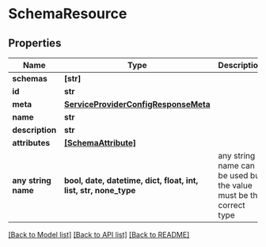 # SchemaResource


## Properties
Name | Type | Description | Notes
------------ | ------------- | ------------- | -------------
**schemas** | **[str]** |  | [optional] 
**id** | **str** |  | [optional] 
**meta** | [**ServiceProviderConfigResponseMeta**](ServiceProviderConfigResponseMeta.md) |  | [optional] 
**name** | **str** |  | [optional] 
**description** | **str** |  | [optional] 
**attributes** | [**[SchemaAttribute]**](SchemaAttribute.md) |  | [optional] 
**any string name** | **bool, date, datetime, dict, float, int, list, str, none_type** | any string name can be used but the value must be the correct type | [optional]

[[Back to Model list]](../README.md#documentation-for-models) [[Back to API list]](../README.md#documentation-for-api-endpoints) [[Back to README]](../README.md)


